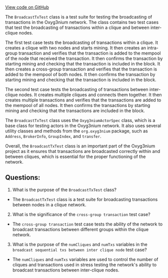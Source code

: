 [View code on GitHub](https://github.com/alephium/alephium/app/src/it/scala/org/alephium/app/BroadcastTxTest.scala)

The `BroadcastTxTest` class is a test suite for testing the broadcasting of transactions in the Oxyg3nium network. The class contains two test cases that test the broadcasting of transactions within a clique and between inter-clique nodes.

The first test case tests the broadcasting of transactions within a clique. It creates a clique with two nodes and starts mining. It then creates an intra-group transaction and verifies that the transaction is added to the mempool of the node that received the transaction. It then confirms the transaction by starting mining and checking that the transaction is included in the block. It then creates a cross-group transaction and verifies that the transaction is added to the mempool of both nodes. It then confirms the transaction by starting mining and checking that the transaction is included in the block.

The second test case tests the broadcasting of transactions between inter-clique nodes. It creates multiple cliques and connects them together. It then creates multiple transactions and verifies that the transactions are added to the mempool of all nodes. It then confirms the transactions by starting mining and checking that the transactions are included in the block.

The `BroadcastTxTest` class uses the `Oxyg3niumActorSpec` class, which is a base class for testing actors in the Oxyg3nium network. It also uses several utility classes and methods from the `org.oxyg3nium` package, such as `Address`, `BrokerInfo`, `GroupIndex`, and `transfer`.

Overall, the `BroadcastTxTest` class is an important part of the Oxyg3nium project as it ensures that transactions are broadcasted correctly within and between cliques, which is essential for the proper functioning of the network.
## Questions: 
 1. What is the purpose of the `BroadcastTxTest` class?
- The `BroadcastTxTest` class is a test suite for broadcasting transactions between nodes in a clique network.

2. What is the significance of the `cross-group transaction` test case?
- The `cross-group transaction` test case tests the ability of the network to broadcast transactions between different groups within the clique network.

3. What is the purpose of the `numCliques` and `numTxs` variables in the `broadcast sequential txs between inter clique node` test case?
- The `numCliques` and `numTxs` variables are used to control the number of cliques and transactions used in stress testing the network's ability to broadcast transactions between inter-clique nodes.